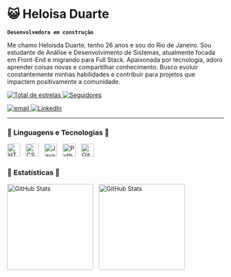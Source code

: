 # 😺 Heloisa Duarte

**`Desenvolvedora em construção`**

Me chamo Heloisda Duarte, tenho 26 anos e sou do Rio de Janeiro. Sou estudante de Análise e Desenvolvimento de Sistemas, atualmente focada em Front-End e migrando para Full Stack. Apaixonada por tecnologia, adoro aprender coisas novas e compartilhar conhecimento. Busco evoluir constantemente minhas habilidades e contribuir para projetos que impactem positivamente a comunidade.

 <p align="left">
   <a href="https://github.com/heloisahduarte?tab=repositories&sort=stargazers">
        <img 
            alt="Total de estrelas" 
            title="Total de estrelas GitHub" 
            src="https://custom-icon-badges.demolab.com/github/stars/heloisahduarte?color=55960c&style=for-the-badge&labelColor=488207&logo=star&label=estrelas"
        />
    </a>
    <a href="https://github.com/heloisahduarte?tab=followers">
        <img 
            alt="Seguidores" 
            title="Me siga no GitHub" 
            src="https://custom-icon-badges.demolab.com/github/followers/heloisahduarte?color=236ad3&labelColor=1155ba&style=for-the-badge&logo=github&label=Seguidores&logoColor=white"
        />
    </a>
</p>

<p align="left"> 
      <a href="mailto:alseioh21@gmail.com">
         <img
            alt="email" title="alesioh21@gmail.com" src="https://custom-icon-badges.demolab.com/badge/Mail-E61B23.svg?logo=mail"/>
      </a>
      <a href="https://www.linkedin.com/in/heloisa-duarte-56894116a/">
         <img
            alt="LinkedIn" title="Meu LinkedIn" src="https://custom-icon-badges.demolab.com/badge/LinkedIn-177CE1?logo=link"/>
      </a>
  </p>

---

### 🐍 Linguagens e Tecnologias 🐍

<img 
    align="left" 
    alt="HTML"
    title="HTML" 
    width="30px" 
    style="padding-right: 10px;" 
    src="https://cdn.jsdelivr.net/gh/devicons/devicon@latest/icons/html5/html5-plain.svg" 
/>

<img 
    align="left" 
    alt="CSS" 
    title="CSS"
    width="30px" 
    style="padding-right: 10px;" 
    src="https://cdn.jsdelivr.net/gh/devicons/devicon@latest/icons/css3/css3-plain.svg"
     />
          
<img 
    align="left" 
    alt="JavaScript" 
    title="JavaScript"
    width="30px" 
    style="padding-right: 10px;" 
    src="https://cdn.jsdelivr.net/gh/devicons/devicon@latest/icons/javascript/javascript-plain.svg" />

<img 
    align="left" 
    alt="Python" 
    title="Python"
    width="30px" 
    style="padding-right: 10px;" 
    src="https://cdn.jsdelivr.net/gh/devicons/devicon@latest/icons/python/python-plain.svg" />
                  
<img 
    align="left" 
    alt="Git" 
    title="Git"
    width="30px" 
    style="padding-right: 10px;" 
    src="https://cdn.jsdelivr.net/gh/devicons/devicon@latest/icons/git/git-original.svg" 
/>
 <br>
 <br>

### 🤖 Estatísticas 🤖

<img 
    align="left" 
    alt="GitHub Stats"
    height="200px" 
    style="padding-right: 10px;" 
    src="https://github-readme-stats.vercel.app/api?username=heloisahduarte&show_icons=true&theme=radical&include_all_commities=true&locale=pt-br" 
/>

<img 
    align="left" 
    alt="GitHub Stats"
    height="200px"
    style="padding-right: 10px;" 
    src="https://github-readme-stats.vercel.app/api/top-langs/?username=heloisahduarte&theme=radical&layout=donut&locale=pt-br&langs_count=7" 
/>
